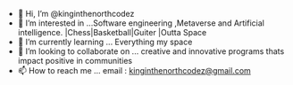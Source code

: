 - 👋 Hi, I’m @kinginthenorthcodez
- 👀 I’m interested in ...Software engineering ,Metaverse and Artificial intelligence. |Chess|Basketball|Guiter |Outta Space
- 🌱 I’m currently learning ... Everything  my space 
- 💞️ I’m looking to collaborate on ... creative and innovative programs thats impact positive in communities
- 📫 How to reach me ... email : kinginthenorthcodez@gmail.com

<!---
kinginthenorthcodez/kinginthenorthcodez is a ✨ special ✨ repository because its `README.md` (this file) appears on your GitHub profile.
You can click the Preview link to take a look at your changes.
--->
